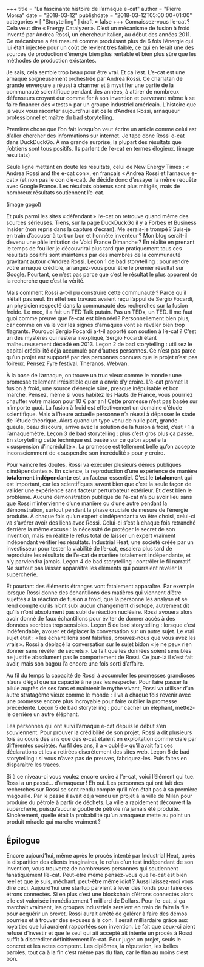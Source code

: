 +++
title       = "La fascinante histoire de l’arnaque e-cat"
author      = "Pierre Morsa"
date        = "2018-03-12"
publishdate = "2018-03-12T05:00:00+01:00" 
categories  = [ "Storytelling" ]
draft       = false
+++
Connaissez-vous l’e-cat ? Cela veut dire « Energy Catalyzer ». C’est un mécanisme de fusion à froid inventé par Andrea Rossi, un chercheur italien, au début des années 2011. Ce mécanisme a été mesuré comme produisant plus de 6 fois l’énergie qui lui était injectée pour un coût de revient très faible, ce qui en ferait une des sources de production d’énergie bien plus rentable et bien plus sûre que les méthodes de production existantes.

Je sais, cela semble trop beau pour être vrai. Et ça l’est. L’e-cat est une arnaque soigneusement orchestrée par Andrea Rossi. Ce charlatan de grande envergure a réussi à charmer et à mystifier une partie de la communauté scientifique pendant des années, à attirer de nombreux défenseurs croyant dur comme fer à son invention et parvenant même à se faire financer des « tests » par un groupe industriel américain. L’histoire que je veux vous raconter aujourd’hui est celle d’Andrea Rossi, arnaqueur professionnel et maître du bad storytelling.

Première chose que l’on fait lorsqu’on veut écrire un article comme celui est d’aller chercher des informations sur internet. Je tape donc Rossi e-cat dans DuckDuckGo. À ma grande surprise, la plupart des résultats que j’obtiens sont tous positifs. Ils parlent de l’e-cat en termes élogieux.
(image résultats)

Seule ligne mettant en doute les résultats, celui de New Energy Times : « Andrea Rossi and the e-cat con », en français « Andrea Rossi et l’arnaque e-cat » (et non pas le con d’e-cat). Je décide donc d’essayer la même requête avec Google France. Les résultats obtenus sont plus mitigés, mais de nombreux résultats soutiennent l’e-cat.

(image gogol)

Et puis parmi les sites « défendant » l’e-cat on retrouve quand même des sources sérieuses. Tiens, sur la page DuckDuckGo il y a Forbes et Business Insider (non repris dans la capture d’écran). Me serais-je trompé ? Suis-je en train d’accuser à tort un bon et honnête inventeur ? Mon blog serait-il devenu une pâle imitation de Voici France Dimanche ? En réalité en prenant le temps de fouiller je découvrirai plus tard que pratiquement tous ces résultats positifs sont maintenus par des membres de la communauté gravitant autour d’Andrea Rossi. Leçon 1 de bad storytelling : pour rendre votre arnaque crédible, arrangez-vous pour être le premier résultat sur Google. Pourtant, ce n’est pas parce que c’est le résultat le plus apparent de la recherche que c’est la vérité.

Mais comment Rossi a-t-il pu construire cette communauté ? Parce qu’il n’était pas seul. En effet ses travaux avaient reçu l’appui de Sergio Focardi, un physicien respecté dans la communauté des recherches sur la fusion froide. Le mec, il a fait un TED Talk putain. Pas un TEDx, un TED. Il me faut quoi comme preuve que l’e-cat est bien réel ? Personnellement bien plus, car comme on va le voir les signes d’arnaques vont se révéler bien trop flagrants. Pourquoi Sergio Focardi a-t-il apporté son soutien à l’e-cat ? C’est un des mystères qui restera inexpliqué, Sergio Focardi étant malheureusement décédé en 2013. Leçon 2 de bad storytelling : utilisez le capital crédibilité déjà accumulé par d’autres personnes. Ce n’est pas parce qu’un projet est supporté par des personnes connues que le projet n’est pas foireux. Pensez Fyre festival. Theranos. Webvan.

À la base de l’arnaque, on trouve un truc vieux comme le monde : une promesse tellement irrésistible qu’on a envie d’y croire. L’e-cat promet la fusion à froid, une source d’énergie sûre, presque inépuisable et bon marché. Pensez, même si vous habitez les Hauts de France, vous pourriez chauffer votre maison pour 10 € par an ! Cette promesse n’est pas basée sur n’importe quoi. La fusion à froid est effectivement un domaine d’étude scientifique. Mais à l’heure actuelle personne n’a réussi à dépasser le stade de l’étude théorique. Alors quand un type venu de nulle part, grande-gueule, beau discours, arrive avec la solution de la fusion à froid, c’est +1 à l’arnaquemètre. Leçon 3 de bad storytelling : plus c’est gros plus ça passe. En storytelling cette technique est basée sur ce qu’on appelle la « suspension d’incrédulité ». La promesse est tellement belle qu’on accepte inconsciemment de « suspendre son incrédulité » pour y croire.

Pour vaincre les doutes, Rossi va exécuter plusieurs démos publiques « indépendantes ». En science, la reproduction d’une expérience de manière **totalement indépendante** est un facteur essentiel. C’est le **totalement** qui est important, car les scientifiques savent bien que c’est la seule façon de valider une expérience sans facteur perturbateur extérieur. Et c’est bien le problème. Aucune démonstration publique de l’e-cat n’a pu avoir lieu sans que Rossi n’intervienne d’une manière ou d’une autre pendant la démonstration, surtout pendant la phase cruciale de mesure de l’énergie produite. À chaque fois qu’un expert « indépendant » va être choisi, celui-ci va s’avérer avoir des liens avec Rossi. Celui-ci s’est à chaque fois retranché derrière la même excuse : la nécessité de protéger le secret de son invention, mais en réalité le refus total de laisser un expert vraiment indépendant vérifier les résultats. Industrial Heat, une société créée par un investisseur pour tester la viabilité de l’e-cat, essaiera plus tard de reproduire les résultats de l’e-cat de manière totalement indépendante, et n’y parviendra jamais. Leçon 4 de bad storytelling : contrôler le fil narratif. Ne surtout pas laisser apparaître les éléments qui pourraient révéler la supercherie.

Et pourtant des éléments étranges vont fatalement apparaître. Par exemple lorsque Rossi donne des échantillons des matières qui viennent d’être sujettes à la réaction de fusion à froid, que la personne les analyse et se rend compte qu’ils n’ont subi aucun changement d’isotope, autrement dit qu’ils n’ont absolument pas subi de réaction nucléaire. Rossi avouera alors avoir donné de faux échantillons pour éviter de donner accès à des données secrètes trop sensibles. Leçon 5 de bad storytelling : lorsque c’est indéfendable, avouer et déplacer la conversation sur un autre sujet. Le vrai sujet était : « les échantillons sont falsifiés, prouvez-nous que vous avez les vrais ». Rossi a déplacé la conversation sur le sujet bidon « je ne peux rien donner sans révéler de secrets ». Le fait que les données soient sensibles ne justifie absolument pas le comportement de Rossi. Ce jour-là il s’est fait avoir, mais son bagou l’a encore une fois sorti d’affaire.

Au fil du temps la capacité de Rossi à accumuler les promesses grandioses n’aura d’égal que sa capacité à ne pas les respecter. Pour faire passer la pilule auprès de ses fans et maintenir le mythe vivant, Rossi va utiliser d’un autre stratagème vieux comme le monde : il va à chaque fois revenir avec une promesse encore plus incroyable pour faire oublier la promesse précédente. Leçon 5 de bad storytelling : pour cacher un éléphant, mettez-le derrière un autre éléphant.

Les personnes qui ont suivi l’arnaque e-cat depuis le début s’en souviennent. Pour prouver la crédibilité de son projet, Rossi a dit plusieurs fois au cours des ans que des e-cat étaient en exploitation commerciale par différentes sociétés. Au fil des ans, il a « oublié » qu’il avait fait ces déclarations et les a retirées discrètement des sites web. Leçon 6 de bad storytelling : si vous n’avez pas de preuves, fabriquez-les. Puis faites en disparaître les traces.

Si à ce niveau-ci vous voulez encore croire à l’e-cat, voici l’élément qui tue. Rossi a un passé... d’arnaqueur ! Eh oui. Les personnes qui ont fait des recherches sur Rossi se sont rendu compte qu’il n’en était pas à sa première magouille. Par le passé il avait déjà vendu un projet à la ville de Milan pour produire du pétrole à partir de déchets. La ville a rapidement découvert la supercherie, puisqu’aucune goutte de pétrole n’a jamais été produite. Sincèrement, quelle était la probabilité qu’un arnaqueur mette au point un produit miracle qui marche vraiment ?

## Épilogue
Encore aujourd’hui, même après le procès intenté par Industrial Heat, après la disparition des clients imaginaires, le refus d’un test indépendant de son invention, vous trouverez de nombreuses personnes qui soutiennent fanatiquement l’e-cat. Peut-être même pensez-vous que l’e-cat est bien réel et que je suis, méchant, peut-être même idiot ? Aussi laissez-moi vous dire ceci. Aujourd’hui une startup parvient à lever des fonds pour faire des étrons connectés. Si en plus c’est une blockchain d’étrons connectés alors elle est valorisée immédiatement 1 milliard de Dollars. Pour l’e-cat, si ça marchait vraiment, les groupes industriels seraient en train de faire la file pour acquérir un brevet. Rossi aurait arrêté de galérer à faire des démos pourries et à trouver des excuses à la con. Il serait milliardaire grâce aux royalties que lui auraient rapportées son invention. Le fait que ceux-ci aient refusé d’investir et que le seul qui ait accepté ait intenté un procès à Rossi suffit à discréditer définitivement l’e-cat. Pour juger un projet, seuls le concret et les actes comptent. Les diplômes, la réputation, les belles paroles, tout ça à la fin c’est même pas du flan, car le flan au moins c’est bon.
